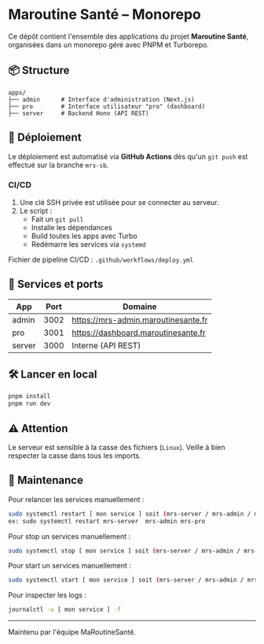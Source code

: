 # Maroutine Santé – Monorepo

Ce dépôt contient l'ensemble des applications du projet **Maroutine Santé**, organisées dans un monorepo géré avec PNPM et Turborepo.

## 📦 Structure

```
apps/
├── admin      # Interface d'administration (Next.js)
├── pro        # Interface utilisateur "pro" (dashboard)
├── server     # Backend Hono (API REST)
```

## 🚀 Déploiement

Le déploiement est automatisé via **GitHub Actions** dès qu'un `git push` est effectué sur la branche `mrs-sb`.

### CI/CD

1. Une clé SSH privée est utilisée pour se connecter au serveur.
2. Le script :
   - Fait un `git pull`
   - Installe les dépendances
   - Build toutes les apps avec Turbo
   - Redémarre les services via `systemd`

Fichier de pipeline CI/CD : `.github/workflows/deploy.yml`

## 🔧 Services et ports

| App    | Port | Domaine                             |
| ------ | ---- | ----------------------------------- |
| admin  | 3002 | https://mrs-admin.maroutinesante.fr |
| pro    | 3001 | https://dashboard.maroutinesante.fr |
| server | 3000 | Interne (API REST)                  |

## 🛠 Lancer en local

```bash
pnpm install
pnpm run dev
```

## ⚠️ Attention

Le serveur est sensible à la casse des fichiers (`Linux`).
Veille à bien respecter la casse dans tous les imports.

## 🧼 Maintenance

Pour relancer les services manuellement :

```bash
sudo systemctl restart [ mon service ] soit (mrs-server / mrs-admin / mrs-pro)
ex: sudo systemctl restart mrs-server  mrs-admin mrs-pro
```

Pour stop un services manuellement :

```bash
sudo systemctl stop [ mon service ] soit (mrs-server / mrs-admin / mrs-pro)
```

Pour start un services manuellement :

```bash
sudo systemctl start [ mon service ] soit (mrs-server / mrs-admin / mrs-pro)
```

Pour inspecter les logs :

```bash
journalctl -u [ mon service ] -f
```

---

Maintenu par l'équipe MaRoutineSanté.
